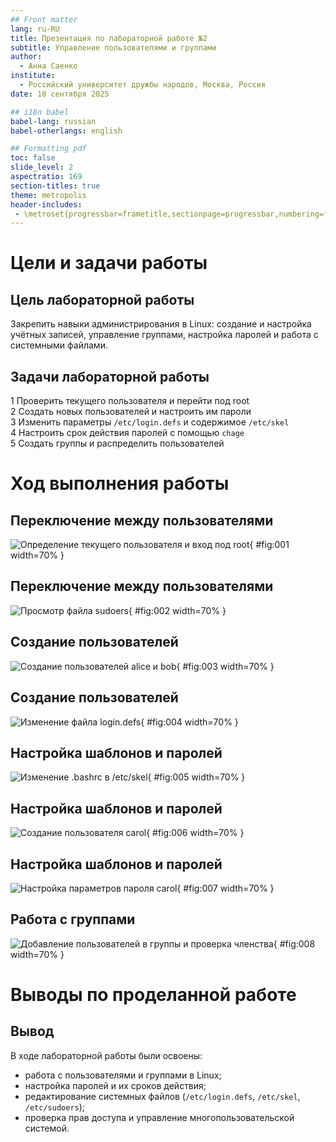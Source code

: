 ```yaml
---
## Front matter
lang: ru-RU
title: Презентация по лабораторной работе №2
subtitle: Управление пользователями и группами
author:
  - Анна Саенко
institute:
  - Российский университет дружбы народов, Москва, Россия
date: 10 сентября 2025

## i18n babel
babel-lang: russian
babel-otherlangs: english

## Formatting pdf
toc: false
slide_level: 2
aspectratio: 169
section-titles: true
theme: metropolis
header-includes:
 - \metroset{progressbar=frametitle,sectionpage=progressbar,numbering=fraction}
---
```


# Цели и задачи работы

## Цель лабораторной работы

Закрепить навыки администрирования в Linux: создание и настройка учётных записей, управление группами, настройка паролей и работа с системными файлами.

## Задачи лабораторной работы

1 Проверить текущего пользователя и перейти под root  
2 Создать новых пользователей и настроить им пароли  
3 Изменить параметры `/etc/login.defs` и содержимое `/etc/skel`  
4 Настроить срок действия паролей с помощью `chage`  
5 Создать группы и распределить пользователей

# Ход выполнения работы

## Переключение между пользователями

![Определение текущего пользователя и вход под root](Screenshot_1.png){ #fig:001 width=70% }

## Переключение между пользователями

![Просмотр файла sudoers](Screenshot_2.png){ #fig:002 width=70% }

## Создание пользователей

![Создание пользователей alice и bob](Screenshot_3.png){ #fig:003 width=70% }

## Создание пользователей

![Изменение файла login.defs](Screenshot_4.png){ #fig:004 width=70% }

## Настройка шаблонов и паролей

![Изменение .bashrc в /etc/skel](Screenshot_5.png){ #fig:005 width=70% }

## Настройка шаблонов и паролей

![Создание пользователя carol](Screenshot_6.png){ #fig:006 width=70% }

## Настройка шаблонов и паролей

![Настройка параметров пароля carol](Screenshot_7.png){ #fig:007 width=70% }

## Работа с группами

![Добавление пользователей в группы и проверка членства](Screenshot_8.png){ #fig:008 width=70% }

# Выводы по проделанной работе

## Вывод

В ходе лабораторной работы были освоены:  
- работа с пользователями и группами в Linux;  
- настройка паролей и их сроков действия;  
- редактирование системных файлов (`/etc/login.defs`, `/etc/skel`, `/etc/sudoers`);  
- проверка прав доступа и управление многопользовательской системой.
